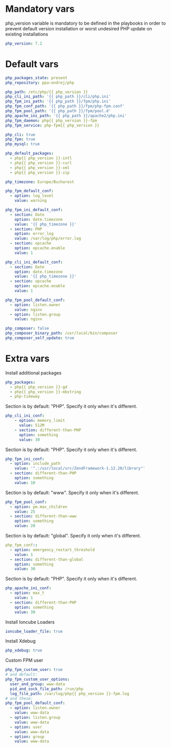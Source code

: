 # Mandatory vars

php_version variable is mandatory to be defined in the playbooks in order to prevent default version installation or worst undesired PHP update on existing installations
```yml
php_version: 7.2
```

# Default vars

```yml
php_packages_state: present
php_repository: ppa:ondrej/php
```

```yml
php_path: /etc/php/{{ php_version }}
php_cli_ini_path: '{{ php_path }}/cli/php.ini'
php_fpm_ini_path: '{{ php_path }}/fpm/php.ini'
php_fpm_conf_path: '{{ php_path }}/fpm/php-fpm.conf'
php_fpm_pool_path: '{{ php_path }}/fpm/pool.d'
php_apache_ini_path: '{{ php_path }}/apache2/php.ini'
php_fpm_daemon: php{{ php_version }}-fpm
php_fpm_service: php-fpm{{ php_version }}
```

```yml
php_cli: true
php_fpm: true
php_mysql: true
```

```yml
php_default_packages:
  - php{{ php_version }}-intl
  - php{{ php_version }}-curl
  - php{{ php_version }}-xml
  - php{{ php_version }}-zip
```

```yml
php_timezone: Europe/Bucharest
```

```yml
php_fpm_default_conf:
  - option: log_level
    value: warning
```

```yml
php_fpm_ini_default_conf:
  - section: Date
    option: date.timezone
    value: '{{ php_timezone }}'
  - section: PHP
    option: error_log
    value: /var/log/php/error.log
  - section: opcache
    option: opcache.enable
    value: 1
```

```yml
php_cli_ini_default_conf:
  - section: Date
    option: date.timezone
    value: '{{ php_timezone }}'
  - section: opcache
    option: opcache.enable
    value: 1
```

```yml
php_fpm_pool_default_conf:
  - option: listen.owner
    value: nginx
  - option: listen.group
    value: nginx
```

```yml
php_composer: false
php_composer_binary_path: /usr/local/bin/composer
php_composer_self_update: true
```

# Extra vars

Install additional packages
```yml
php_packages:
  - php{{ php_version }}-gd
  - php{{ php_version }}-mbstring
  - php-tideway
```
Section is by default: "PHP". Specify it only when it's different.
```yml
php_cli_ini_conf:
    - option: memory_limit
      value: 512M
    - section: different-than-PHP
      option: something
      value: 30
```

Section is by default: "PHP". Specify it only when it's different.
```yml
php_fpm_ini_conf:
  - option: include_path
    value: '".:/usr/local/src/ZendFramework-1.12.20/library"'
  - section: different-than-PHP
    option: something
    value: 10
```

Section is by default: "www". Specify it only when it's different.
```yml
php_fpm_pool_conf:
  - option: pm.max_children
    value: 25
  - section: different-than-www
    option: something
    value: 20
```

Section is by default: "global". Specify it only when it's different.
```yml
php_fpm_conf::
  - option: emergency_restart_threshold
    value: 1
  - section: different-than-global
    option: something
    value: 30
```

Section is by default: "PHP". Specify it only when it's different.
```yml
php_apache_ini_conf:
  - option: max_t
    value: 1
  - section: different-than-PHP
    option: something
    value: 30
```

Install Ioncube Loaders
```yml
ioncube_loader_file: true
```

Install Xdebug
```yml
php_xdebug: true
```

Custom FPM user
```yml
php_fpm_custom_user: true
# and default:
php_fpm_custom_user_options:
  user_and_group: www-data
  pid_and_sock_file_path: /run/php
  log_file_path: /var/log/php{{ php_version }}-fpm.log
# and these:
php_fpm_pool_default_conf:
  - option: listen.owner
    value: www-data
  - option: listen.group
    value: www-data
  - option: user
    value: www-data
  - option: group
    value: www-data
```